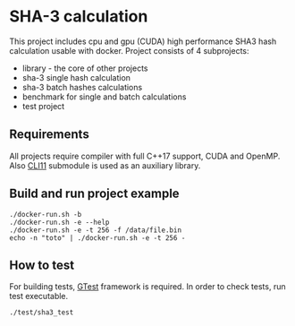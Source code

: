 # SHA-3 calculation

This project includes cpu and gpu (CUDA) high performance SHA3 hash calculation usable with docker.
Project consists of 4 subprojects:
* library - the core of other projects
* sha-3 single hash calculation
* sha-3 batch hashes calculations
* benchmark for single and batch calculations
* test project

## Requirements
All projects require compiler with full C++17 support, CUDA and OpenMP.
Also [CLI11](https://github.com/CLIUtils/CLI11) submodule is used as an auxiliary library.

## Build and run project example
```
./docker-run.sh -b
./docker-run.sh -e --help
./docker-run.sh -e -t 256 -f /data/file.bin
echo -n "toto" | ./docker-run.sh -e -t 256 -
```
## How to test
For building tests, [GTest](https://github.com/google/googletest) framework is required.
In order to check tests, run test executable.
```
./test/sha3_test
```
